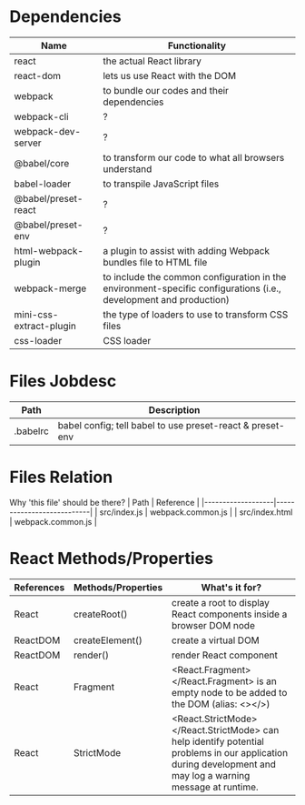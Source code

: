 # Dependencies
| Name                          | Functionality                                                                                                     |
|-------------------------------|-------------------------------------------------------------------------------------------------------------------|
| react                         | the actual React library                                                                                          |
| react-dom                     | lets us use React with the DOM                                                                                    |
| webpack                       | to bundle our codes and their dependencies                                                                        |
| webpack-cli                   | ?                                                                                                                 |
| webpack-dev-server            | ?                                                                                                                 |
| @babel/core                   | to transform our code to what all browsers understand                                                             |
| babel-loader                  | to transpile JavaScript files                                                                                     |
| @babel/preset-react           | ?                                                                                                                 |
| @babel/preset-env             | ?                                                                                                                 |
| html-webpack-plugin           | a plugin to assist with adding Webpack bundles file to HTML file                                                  |
| webpack-merge                 | to include the common configuration in the environment-specific configurations (i.e., development and production) |
| mini-css-extract-plugin       | the type of loaders to use to transform CSS files                                                                 |
| css-loader                    | CSS loader                                                                                                        |

# Files Jobdesc
| Path       | Description                                               |
|------------|-----------------------------------------------------------|
| .babelrc   | babel config; tell babel to use preset-react & preset-env |

# Files Relation
Why 'this file' should be there?
| Path              | Reference                 |
|-------------------|---------------------------|
| src/index.js      | webpack.common.js         |
| src/index.html    | webpack.common.js         |

# React Methods/Properties
| References | Methods/Properties         | What's it for?                                                                            |
|------------|----------------------------|-------------------------------------------------------------------------------------------|
| React      | createRoot()               | create a root to display React components inside a browser DOM node                       |
| ReactDOM   | createElement()            | create a virtual DOM                                                                      |
| ReactDOM   | render()                   | render React component                                                                    |
| React      | Fragment                   | <React.Fragment></React.Fragment> is an empty node to be added to the DOM (alias: <></>)  |
| React      | StrictMode                 | <React.StrictMode></React.StrictMode> can help identify potential problems in our application during development and may log a warning message at runtime. |
